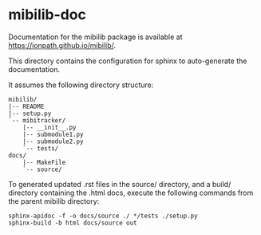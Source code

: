 # mibilib-doc
Documentation for the mibilib package is available at
https://ionpath.github.io/mibilib/.

This directory contains the configuration for sphinx to auto-generate
the documentation.

It assumes the following directory structure:

```
mibilib/
|-- README
|-- setup.py
`-- mibitracker/
    |-- __init__.py
    |-- submodule1.py
    |-- submodule2.py
    `-- tests/
docs/
    |-- MakeFile
    `-- source/
```

To generated updated .rst files in the source/ directory, and a build/
directory containing the .html docs, execute the following commands from the
parent mibilib directory:
```
sphinx-apidoc -f -o docs/source ./ */tests ./setup.py
sphinx-build -b html docs/source out
```
